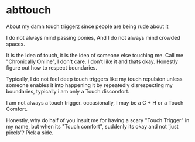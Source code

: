 # abttouch
About my damn touch triggerz since people are being rude about it

I do not always mind passing ponies, And I do not always mind crowded spaces. 

It is the Idea of touch, it is the idea of someone else touching me. Call me "Chronically Online", I don't care. I don't like it and thats okay. Honestly figure out how to respect boundaries.

Typically, I do not feel deep touch triggers like my touch repulsion unless someone enables it into happening it by repeatedly disrespecting my boundaries, typically i am only a Touch discomfort. 

I am not always a touch trigger. occasionally, I may be a C + H or a Touch Comfort. 

Honestly, why do half of you insult me for having a scary "Touch Trigger" in my name, but when its "Touch comfort", suddenly its okay and not 'just pixels'? Pick a side.
